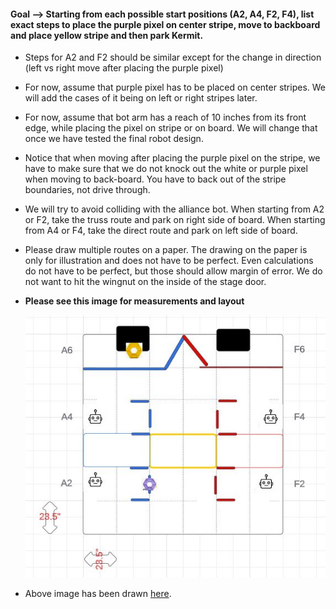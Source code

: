 #### Goal --> Starting from each possible start positions (A2, A4, F2, F4), list exact steps to place the purple pixel on center stripe, move to backboard and place yellow stripe and then park Kermit. 

* Steps for A2 and F2 should be similar except for the change in direction (left vs right move after placing the purple pixel)

* For now, assume that purple pixel has to be placed on center stripes. We will add the cases of it being on left or right stripes later.

* For now, assume that bot arm has a reach of 10 inches from its front edge, while placing the pixel on stripe or on board. We will change that once we have tested the final robot design.

* Notice that when moving after placing the purple pixel on the stripe, we have to make sure that we do not knock out the white or purple pixel when moving to back-board. You have to back out of the stripe boundaries, not drive through.

* We will try to avoid colliding with the alliance bot. When starting from A2 or F2, take the truss route and park on right side of board. When starting from A4 or F4, take the direct route and park on left side of board.

* Please draw multiple routes on a paper. The drawing on the paper is only for illustration and does not have to be perfect. Even calculations do not have to be perfect, but those should allow margin of error. We do not want to hit the wingnut on the inside of the stage door. 

* **Please see this image for measurements and layout**

  ![Image](./ftc_field.JPG)

* Above image has been drawn [here](https://lucid.app/lucidchart/acd9e956-cdda-4175-85a8-a38ebbc6fadf/edit?invitationId=inv_7c0f06b6-3481-433a-99ce-fb8818bab92f). 
  

